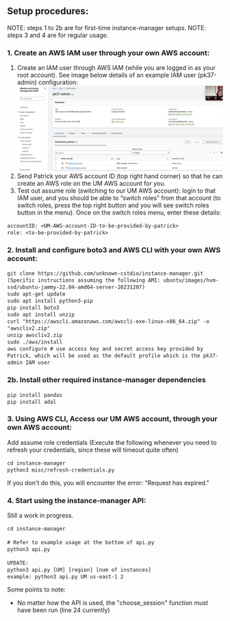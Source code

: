 ## Setup procedures:
NOTE: steps 1 to 2b are for first-time instance-manager setups. 
NOTE: steps 3 and 4 are for regular usage. 

### 1. Create an AWS IAM user through your own AWS account:
1. Create an IAM user through AWS IAM (while you are logged in as your root account). See image below details of an example IAM user (pk37-admin) configuration:  
![Example IAM user configuration](misc/example_iam_user.png "Example IAM user configuration")
2. Send Patrick your AWS account ID (top right hand corner) so that he can create an AWS role on the UM AWS account for you. 
2. Test out assume role (switching to our UM AWS account): login to that IAM user, and you should be able to “switch roles” from that account (to switch roles, press the top right button and you will see switch roles button in the menu). Once on the switch roles menu, enter these details:
```
accountID: <UM-AWS-account-ID-to-be-provided-by-patrick>
role: <to-be-provided-by-patrick>
```

### 2. Install and configure boto3 and AWS CLI with your own AWS account:
```
git clone https://github.com/unknown-cstdio/instance-manager.git
(Specific instructions assuming the following AMI: ubuntu/images/hvm-ssd/ubuntu-jammy-22.04-amd64-server-20231207)
sudo apt-get update
sudo apt install python3-pip
pip install boto3
sudo apt install unzip
curl "https://awscli.amazonaws.com/awscli-exe-linux-x86_64.zip" -o "awscliv2.zip"
unzip awscliv2.zip
sudo ./aws/install
aws configure # use access key and secret access key provided by Patrick, which will be used as the default profile which is the pk37-admin IAM user
```

### 2b. Install other required instance-manager dependencies
```
pip install pandas
pip install adal
```

### 3. Using AWS CLI, Access our UM AWS account, through your own AWS account:
Add assume role credentials (Execute the following whenever you need to refresh your credentials, since these will timeout quite often)
```
cd instance-manager
python3 misc/refresh-credentials.py
```
If you don't do this, you will encounter the error: "Request has expired."

### 4. Start using the instance-manager API:
Still a work in progress.
```
cd instance-manager

# Refer to example usage at the bottom of api.py 
python3 api.py

UPDATE: 
python3 api.py [UM] [region] [num of instances]
example: python3 api.py UM us-east-1 2
```

Some points to note:
- No matter how the API is used, the "choose_session" function must have been run (line 24 currently)

<!-- 1. Login as your IAM user. Create an AWS role with the following instructions: 
2. ```bash
aws sts assume-role --role-arn arn:aws:iam::590184057477:role/spotproxy-pat-umich --role-session-name "SpotProxyPatRoleSession1" --profile "default" > assume-role-output.txt
```

3. Copy the output of assume-role-output.txt into ~/.aws/credentials -->
